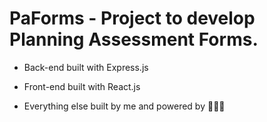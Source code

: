 # PaForms - Project to develop Planning Assessment Forms. 

- Back-end built with Express.js
- Front-end built with React.js

- Everything else built by me and powered by 🍩🍩🍩
